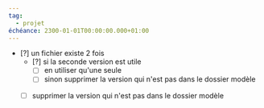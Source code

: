 ```yaml
---
tag:
  - projet
échéance: 2300-01-01T00:00:00.000+01:00
---
```

- [?] un fichier existe 2 fois
	- [?] si la seconde version est utile
		- [ ] en utiliser qu'une seule
		- [ ] sinon supprimer la version qui n'est pas dans le dossier modèle
	- [ ] supprimer la version qui n'est pas dans le dossier modèle

